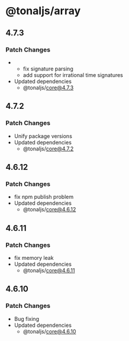 # @tonaljs/array

## 4.7.3

### Patch Changes

- - fix signature parsing
  - add support for irrational time signatures
- Updated dependencies
  - @tonaljs/core@4.7.3

## 4.7.2

### Patch Changes

- Unify package versions
- Updated dependencies
  - @tonaljs/core@4.7.2

## 4.6.12

### Patch Changes

- fix npm publish problem
- Updated dependencies
  - @tonaljs/core@4.6.12

## 4.6.11

### Patch Changes

- fix memory leak
- Updated dependencies
  - @tonaljs/core@4.6.11

## 4.6.10

### Patch Changes

- Bug fixing
- Updated dependencies
  - @tonaljs/core@4.6.10
